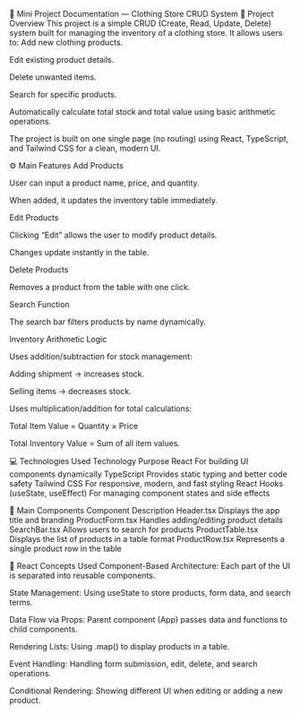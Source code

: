 🧾 Mini Project Documentation — Clothing Store CRUD System
📌 Project Overview
This project is a simple CRUD (Create, Read, Update, Delete) system built for managing the inventory of a clothing store.
 It allows users to:
Add new clothing products.


Edit existing product details.


Delete unwanted items.


Search for specific products.


Automatically calculate total stock and total value using basic arithmetic operations.


The project is built on one single page (no routing) using React, TypeScript, and Tailwind CSS for a clean, modern UI.

⚙️ Main Features
Add Products


User can input a product name, price, and quantity.


When added, it updates the inventory table immediately.


Edit Products


Clicking “Edit” allows the user to modify product details.


Changes update instantly in the table.


Delete Products


Removes a product from the table with one click.


Search Function


The search bar filters products by name dynamically.


Inventory Arithmetic Logic


Uses addition/subtraction for stock management:


Adding shipment → increases stock.


Selling items → decreases stock.


Uses multiplication/addition for total calculations:


Total Item Value = Quantity × Price


Total Inventory Value = Sum of all item values.



💻 Technologies Used
Technology
Purpose
React
For building UI components dynamically
TypeScript
Provides static typing and better code safety
Tailwind CSS
For responsive, modern, and fast styling
React Hooks (useState, useEffect)
For managing component states and side effects


🧩 Main Components
Component
Description
Header.tsx
Displays the app title and branding
ProductForm.tsx
Handles adding/editing product details
SearchBar.tsx
Allows users to search for products
ProductTable.tsx
Displays the list of products in a table format
ProductRow.tsx
Represents a single product row in the table


🧠 React Concepts Used
Component-Based Architecture: Each part of the UI is separated into reusable components.


State Management: Using useState to store products, form data, and search terms.


Data Flow via Props: Parent component (App) passes data and functions to child components.


Rendering Lists: Using .map() to display products in a table.


Event Handling: Handling form submission, edit, delete, and search operations.


Conditional Rendering: Showing different UI when editing or adding a new product.


